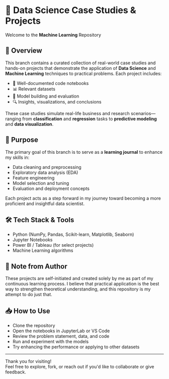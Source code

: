 # 📂 Data Science Case Studies & Projects

Welcome to the **Machine Learning** Repository

## 📌 Overview

This branch contains a curated collection of real-world case studies and hands-on projects that demonstrate the application of **Data Science** and **Machine Learning** techniques to practical problems. Each project includes:

- 📄 Well-documented code notebooks
- 📊 Relevant datasets
- 🧠 Model building and evaluation
- 🔍 Insights, visualizations, and conclusions

These case studies simulate real-life business and research scenarios—ranging from **classification** and **regression** tasks to **predictive modeling** and **data visualization**.

## 🎯 Purpose

The primary goal of this branch is to serve as a **learning journal** to enhance my skills in:

- Data cleaning and preprocessing
- Exploratory data analysis (EDA)
- Feature engineering
- Model selection and tuning
- Evaluation and deployment concepts

Each project acts as a step forward in my journey toward becoming a more proficient and insightful data scientist.

## 🛠 Tech Stack & Tools

- Python (NumPy, Pandas, Scikit-learn, Matplotlib, Seaborn)
- Jupyter Notebooks
- Power BI / Tableau (for select projects)
- Machine Learning algorithms

## 💬 Note from Author

These projects are self-initiated and created solely by me as part of my continuous learning process. I believe that practical application is the best way to strengthen theoretical understanding, and this repository is my attempt to do just that.

## 📥 How to Use

- Clone the repository
- Open the notebooks in JupyterLab or VS Code
- Review the problem statement, data, and code
- Run and experiment with the models
- Try enhancing the performance or applying to other datasets

---

Thank you for visiting!  
Feel free to explore, fork, or reach out if you'd like to collaborate or give feedback.
